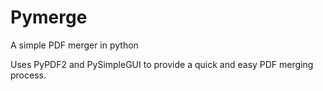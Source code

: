 # Pymerge
 A simple PDF merger in python

Uses PyPDF2 and PySimpleGUI to provide a quick and easy PDF merging process.
